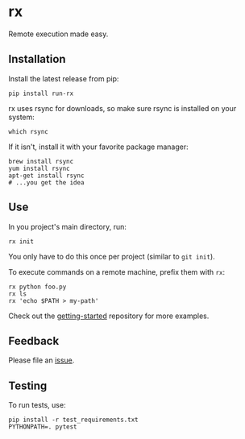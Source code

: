 # rx

Remote execution made easy.

## Installation

Install the latest release from pip:

    pip install run-rx

rx uses rsync for downloads, so make sure rsync is installed on your
system:

    which rsync

If it isn't, install it with your favorite package manager:

    brew install rsync
    yum install rsync
    apt-get install rsync
    # ...you get the idea

## Use

In you project's main directory, run:

```
rx init
```

You only have to do this once per project (similar to `git init`).

To execute commands on a remote machine, prefix them with `rx`:

```
rx python foo.py
rx ls
rx 'echo $PATH > my-path'
```

Check out the [getting-started](https://github.com/run-rx/getting-started) repository for more examples.

## Feedback

Please file an [issue](https://github.com/run-rx/rx/issues).

## Testing

To run tests, use:

```
pip install -r test_requirements.txt
PYTHONPATH=. pytest
```
